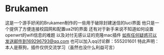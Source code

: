 # Brukamen
这是一个游手好闲的Brukamen制作的一些用于破除封建迷信的luci界面
他只是一个提供了方便连接校园网和配置ua2f的界面
还有对于新手来说不知道如何设置openwrt的wifi信息的难题
以及对付无感认证的克隆mac插件
如有任何疑惑可以发送邮件到169296793@qq.com
也可以加入qq讨论群：555201601
特此声明：本人是蔡狗，插件仅供交流学习（虽然也没什么利益可言）

